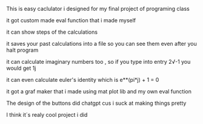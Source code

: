 This is easy caclulator i designed for my final project of programing class 

it got custom made eval function that i made myself

it can show steps of the calculations 

it saves your past calculations into a file so you can see them even after you halt program 

it can calculate imaginary numbers too , so if you type into entry 2√-1 you would get 1j

it can even calculate euler's identity which is e**(pi*j) + 1 = 0 

it got a graf maker that i made using mat plot lib and my own eval function 

The design of the buttons did chatgpt cus i suck at making things pretty

I think it´s realy cool project i did
